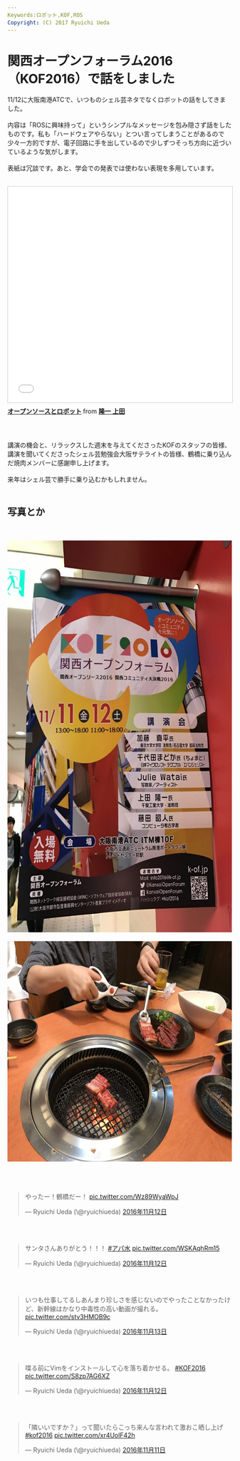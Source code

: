 ```yaml
---
Keywords:ロボット,KOF,ROS
Copyright: (C) 2017 Ryuichi Ueda
---
```


# 関西オープンフォーラム2016（KOF2016）で話をしました
11/12に大阪南港ATCで、いつものシェル芸ネタでなくロボットの話をしてきました。<br />
<br />
内容は「ROSに興味持って」というシンプルなメッセージを包み隠さず話をしたものです。私も「ハードウェアやらない」とつい言ってしまうことがあるので少々一方的ですが、電子回路に手を出しているので少しずつそっち方向に近づいているような気がします。<br />
<br />
表紙は冗談です。あと、学会での発表では使わない表現を多用しています。<br />
<br />
<iframe src="//www.slideshare.net/slideshow/embed_code/key/9NzhuEx6N6roVb" width="595" height="485" frameborder="0" marginwidth="0" marginheight="0" scrolling="no" style="border:1px solid #CCC; border-width:1px; margin-bottom:5px; max-width: 100%;" allowfullscreen> </iframe> <div style="margin-bottom:5px"> <strong> <a href="//www.slideshare.net/ryuichiueda/ss-68758265" title="オープンソースとロボット" target="_blank">オープンソースとロボット</a> </strong> from <strong><a target="_blank" href="//www.slideshare.net/ryuichiueda">隆一 上田</a></strong> </div><br />
<br />
<br />
講演の機会と、リラックスした週末を与えてくださったKOFのスタッフの皆様、講演を聞いてくださったシェル芸勉強会大阪サテライトの皆様、鶴橋に乗り込んだ焼肉メンバーに感謝申し上げます。<br />
<br />
来年はシェル芸で勝手に乗り込むかもしれません。<br />
<br />
<h2>写真とか</h2><br />
<br />
<a href="IMG_3486-e1479051460191.jpg"><img src="IMG_3486-e1479051460191-768x1024.jpg" alt="img_3486" width="660" height="880" class="aligncenter size-large wp-image-8851" /></a><br />
<br />
<a href="IMG_3571.jpg"><img src="IMG_3571-1024x768.jpg" alt="img_3571" width="660" height="495" class="aligncenter size-large wp-image-8848" /></a><br />
<br />
<br />
<br />
<blockquote class="twitter-tweet" data-lang="ja"><p lang="ja" dir="ltr">やったー！鶴橋だー！ <a href="https://t.co/Wz89WyaWpJ">pic.twitter.com/Wz89WyaWpJ</a></p>&mdash; Ryuichi Ueda (\@ryuichiueda) <a href="https://twitter.com/ryuichiueda/status/797380009727967232">2016年11月12日</a></blockquote> <script async src="//platform.twitter.com/widgets.js" charset="utf-8"></script><br />
<br />
<blockquote class="twitter-tweet" data-lang="ja"><p lang="ja" dir="ltr">サンタさんありがとう！！！ <a href="https://twitter.com/hashtag/%E3%82%A2%E3%83%91%E6%B0%B4?src=hash">#アパ水</a> <a href="https://t.co/WSKAqhRm15">pic.twitter.com/WSKAqhRm15</a></p>&mdash; Ryuichi Ueda (\@ryuichiueda) <a href="https://twitter.com/ryuichiueda/status/797424428040658944">2016年11月12日</a></blockquote> <script async src="//platform.twitter.com/widgets.js" charset="utf-8"></script><br />
<br />
<blockquote class="twitter-tweet" data-lang="ja"><p lang="ja" dir="ltr">いつも仕事してるしあんまり珍しさを感じないのでやったことなかったけど、新幹線はかなり中毒性の高い動画が撮れる。 <a href="https://t.co/stv3HMOB9c">pic.twitter.com/stv3HMOB9c</a></p>&mdash; Ryuichi Ueda (\@ryuichiueda) <a href="https://twitter.com/ryuichiueda/status/797635951182770176">2016年11月13日</a></blockquote> <script async src="//platform.twitter.com/widgets.js" charset="utf-8"></script><br />
<br />
<blockquote class="twitter-tweet" data-lang="ja"><p lang="ja" dir="ltr">喋る前にVimをインストールして心を落ち着かせる。 <a href="https://twitter.com/hashtag/KOF2016?src=hash">#KOF2016</a> <a href="https://t.co/S8zp7AG6XZ">pic.twitter.com/S8zp7AG6XZ</a></p>&mdash; Ryuichi Ueda (\@ryuichiueda) <a href="https://twitter.com/ryuichiueda/status/797286936457060352">2016年11月12日</a></blockquote> <script async src="//platform.twitter.com/widgets.js" charset="utf-8"></script><br />
<br />
<blockquote class="twitter-tweet" data-lang="ja"><p lang="ja" dir="ltr">「隣いいですか？」って聞いたらこっち来んな言われて激おこ晒し上げ <a href="https://twitter.com/hashtag/kof2016?src=hash">#kof2016</a> <a href="https://t.co/xr4UolF42h">pic.twitter.com/xr4UolF42h</a></p>&mdash; Ryuichi Ueda (\@ryuichiueda) <a href="https://twitter.com/ryuichiueda/status/797003741522055168">2016年11月11日</a></blockquote> <script async src="//platform.twitter.com/widgets.js" charset="utf-8"></script>
